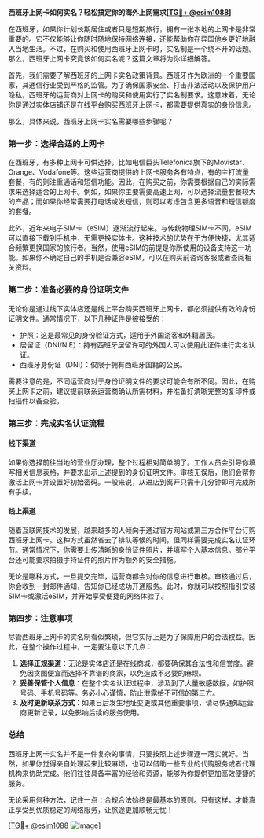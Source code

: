 **西班牙上网卡如何实名？轻松搞定你的海外上网需求[[TG💪+ @esim1088](https://t.me/s/esim1088)]**

在西班牙，如果你计划长期居住或者只是短期旅行，拥有一张本地的上网卡是非常重要的。它不仅能够让你随时随地保持网络连接，还能帮助你在异国他乡更好地融入当地生活。不过，在购买和使用西班牙上网卡时，实名制是一个绕不开的话题。那么，西班牙上网卡究竟该如何实名呢？这篇文章将为你详细解答。

首先，我们需要了解西班牙的上网卡实名政策背景。西班牙作为欧洲的一个重要国家，其通信行业受到严格的监管。为了确保国家安全、打击非法活动以及保护用户隐私，西班牙的运营商对上网卡的购买和使用实行了实名制要求。这意味着，无论你是通过实体店铺还是在线平台购买西班牙上网卡，都需要提供真实的身份信息。

那么，具体来说，西班牙上网卡实名需要哪些步骤呢？

### **第一步：选择合适的上网卡**

在西班牙，有多种上网卡可供选择，比如电信巨头Telefónica旗下的Movistar、Orange、Vodafone等。这些运营商提供的上网卡服务各有特点，有的主打流量套餐，有的则注重通话和短信功能。因此，在购买之前，你需要根据自己的实际需求来选择适合的上网卡。例如，如果你主要需要高速上网，可以选择流量套餐较大的产品；而如果你经常需要打电话或发短信，则可以考虑包含更多语音和短信额度的套餐。

此外，近年来电子SIM卡（eSIM）逐渐流行起来。与传统物理SIM卡不同，eSIM可以直接下载到手机中，无需更换实体卡。这种技术的优势在于方便快捷，尤其适合频繁更换国家的旅行者。当然，使用eSIM的前提是你所使用的设备支持这一功能。如果你不确定自己的手机是否兼容eSIM，可以在购买前咨询客服或者查阅相关资料。

### **第二步：准备必要的身份证明文件**

无论你是通过线下实体店还是线上平台购买西班牙上网卡，都必须提供有效的身份证明文件。通常情况下，以下几种证件是被接受的：

- 护照：这是最常见的身份验证方式，适用于外国游客和外籍居民。
- 居留证（DNI/NIE）：持有西班牙居留许可的外国人可以使用此证件进行实名认证。
- 西班牙身份证（DNI）：仅限于拥有西班牙国籍的公民。

需要注意的是，不同运营商对于身份证明文件的要求可能会有所不同。因此，在购买上网卡之前，建议提前联系运营商确认所需材料，并准备好清晰完整的复印件或扫描件以备查验。

### **第三步：完成实名认证流程**

#### **线下渠道**
如果你选择前往当地的营业厅办理，整个过程相对简单明了。工作人员会引导你填写相关信息表格，并要求出示上述提到的身份证明文件。审核无误后，他们会帮你激活上网卡并设置好初始密码。一般来说，从进店到离开只需十几分钟即可完成所有手续。

#### **线上渠道**
随着互联网技术的发展，越来越多的人倾向于通过官方网站或第三方合作平台订购西班牙上网卡。这种方式虽然省去了排队等候的时间，但同样需要完成实名认证环节。通常情况下，你需要上传清晰的身份证件照片，并填写个人基本信息。部分平台还可能要求拍摄手持证件的照片作为额外的安全措施。

无论是哪种方式，一旦提交完毕，运营商都会对你的信息进行审核。审核通过后，你会收到一封邮件通知，告知你已经成功开通服务。此时，你就可以按照指引安装SIM卡或激活eSIM，并开始享受便捷的网络体验了。

### **第四步：注意事项**

尽管西班牙上网卡的实名制看似繁琐，但它实际上是为了保障用户的合法权益。因此，在整个操作过程中，一定要注意以下几点：

1. **选择正规渠道**：无论是实体店还是在线商城，都要确保其合法性和信誉度。避免因贪图便宜而选择不靠谱的商家，以免造成不必要的麻烦。
2. **妥善保管个人信息**：在整个实名认证过程中，涉及到了大量敏感数据，如护照号码、手机号码等。务必小心谨慎，防止泄露给不可信的第三方。
3. **及时更新联系方式**：如果日后发生地址变更或其他重要事项，请尽快通知运营商更新记录，以免影响后续的服务使用。

### **总结**

西班牙上网卡实名并不是一件复杂的事情，只要按照上述步骤逐一落实就好。当然，如果你觉得亲自处理起来比较麻烦，也可以借助一些专业的代购服务或者代理机构来协助完成。他们往往具备丰富的经验和资源，能够为你提供更加高效便捷的服务。

无论采用何种方法，记住一点：合规合法始终是最基本的原则。只有这样，才能真正享受到优质稳定的网络服务，让旅途更加顺畅无忧！

[[TG💪+ @esim1088](https://t.me/s/esim1088) ![Image](https://i.postimg.cc/4NQfJmqS/Snipaste-2025-05-13-00-14-12.png)]
